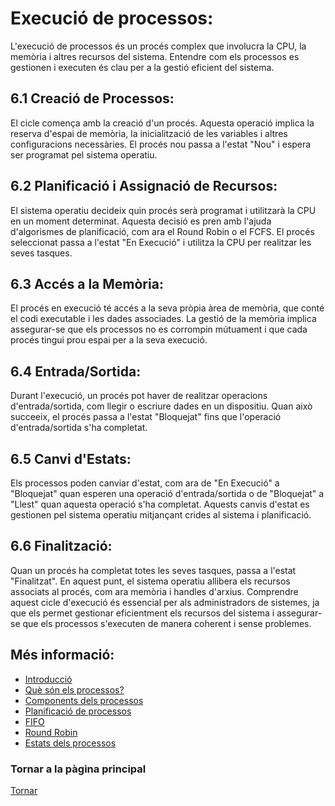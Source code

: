 # Execució de processos: 

L'execució de processos és un procés complex que involucra la CPU, la memòria i altres recursos del sistema. Entendre com els processos es gestionen i executen és clau per a la gestió eficient del sistema.

## 6.1 Creació de Processos:

El cicle comença amb la creació d'un procés. Aquesta operació implica la reserva d'espai de memòria, la inicialització de les variables i altres configuracions necessàries.
El procés nou passa a l'estat "Nou" i espera ser programat pel sistema operatiu.

## 6.2 Planificació i Assignació de Recursos:

El sistema operatiu decideix quin procés serà programat i utilitzarà la CPU en un moment determinat. Aquesta decisió es pren amb l'ajuda d'algorismes de planificació, com ara el Round Robin o el FCFS. El procés seleccionat passa a l'estat "En Execució" i utilitza la CPU per realitzar les seves tasques.

## 6.3 Accés a la Memòria:

El procés en execució té accés a la seva pròpia àrea de memòria, que conté el codi executable i les dades associades. La gestió de la memòria implica assegurar-se que els processos no es corrompin mútuament i que cada procés tingui prou espai per a la seva execució.

## 6.4 Entrada/Sortida:

Durant l'execució, un procés pot haver de realitzar operacions d'entrada/sortida, com llegir o escriure dades en un dispositiu. Quan això succeeix, el procés passa a l'estat "Bloquejat" fins que l'operació d'entrada/sortida s'ha completat.

## 6.5 Canvi d'Estats:

Els processos poden canviar d'estat, com ara de "En Execució" a "Bloquejat" quan esperen una operació d'entrada/sortida o de "Bloquejat" a "Llest" quan aquesta operació s'ha completat.
Aquests canvis d'estat es gestionen pel sistema operatiu mitjançant crides al sistema i planificació.

## 6.6 Finalització:

Quan un procés ha completat totes les seves tasques, passa a l'estat "Finalitzat". En aquest punt, el sistema operatiu allibera els recursos associats al procés, com ara memòria i handles d'arxius. Comprendre aquest cicle d'execució és essencial per als administradors de sistemes, ja que els permet gestionar eficientment els recursos del sistema i assegurar-se que els processos s'executen de manera coherent i sense problemes.

## Més informació:
- [Introducció](01%CC%A3_Introduccio.md)
- [Què són els processos?](02_Que_son_els_processos.md)
- [Components dels processos](03_Components_processos.md)
- [Planificació de processos](04_Planificacio_de_processos.md)
- [FIFO](05_FIFO.md)
- [Round Robin](06_Round_Robin.md)
- [Estats dels processos](07_Estats_processos.md)

### Tornar a la pàgina principal

[Tornar](../../README.md)